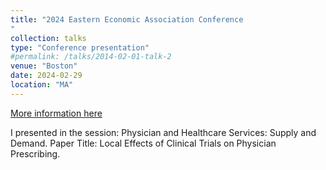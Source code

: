```yaml
---
title: "2024 Eastern Economic Association Conference
"
collection: talks
type: "Conference presentation"
#permalink: /talks/2014-02-01-talk-2
venue: "Boston"
date: 2024-02-29
location: "MA"
---
```


[More information here](http://example2.com)

I presented in the session: Physician and Healthcare Services: Supply and Demand.
Paper Title: Local Effects of Clinical Trials on Physician Prescribing.

